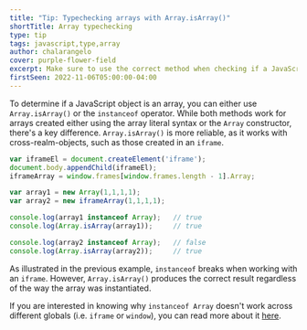 ```yaml
---
title: "Tip: Typechecking arrays with Array.isArray()"
shortTitle: Array typechecking
type: tip
tags: javascript,type,array
author: chalarangelo
cover: purple-flower-field
excerpt: Make sure to use the correct method when checking if a JavaScript object is an array.
firstSeen: 2022-11-06T05:00:00-04:00
---
```


To determine if a JavaScript object is an array, you can either use `Array.isArray()` or the `instanceof` operator. While both methods work for arrays created either using the array literal syntax or the `Array` constructor, there's a key difference. `Array.isArray()` is more reliable, as it works with cross-realm-objects, such as those created in an `iframe`.

```js
var iframeEl = document.createElement('iframe');
document.body.appendChild(iframeEl);
iframeArray = window.frames[window.frames.length - 1].Array;

var array1 = new Array(1,1,1,1);
var array2 = new iframeArray(1,1,1,1);

console.log(array1 instanceof Array);   // true
console.log(Array.isArray(array1));     // true

console.log(array2 instanceof Array);   // false
console.log(Array.isArray(array2));     // true
```

As illustrated in the previous example, `instanceof` breaks when working with an `iframe`. However, `Array.isArray()` produces the correct result regardless of the way the array was instantiated.

If you are interested in knowing why `instanceof Array` doesn't work across different globals (i.e. `iframe` or `window`), you can read more about it [here](http://web.mit.edu/jwalden/www/isArray.html).
